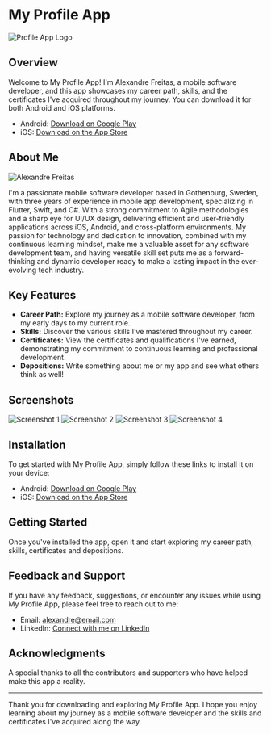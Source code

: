 # My Profile App

![Profile App Logo](https://play-lh.googleusercontent.com/ZYwoheqiMzXDQ_9yW9ihn8MDYMy6bWINfsFs6sBjLNmqiuuWqPWMIP3zBSjFsHpZ1amC=w240-h480)

## Overview

Welcome to My Profile App! I'm Alexandre Freitas, a mobile software developer, and this app showcases my career path, skills, and the certificates I've acquired throughout my journey. You can download it for both Android and iOS platforms.

- Android: [Download on Google Play](https://play.google.com/store/apps/details?id=com.alexandrefreitas.flutterProfile)
- iOS: [Download on the App Store](https://apps.apple.com/us/app/profile-app/id6444221915)

## About Me

![Alexandre Freitas](https://avatars.githubusercontent.com/u/68479094?v=4)

I'm a passionate mobile software developer based in Gothenburg, Sweden, with three years of experience in mobile app development, specializing in Flutter, Swift, and C#. With a strong commitment to Agile methodologies and a sharp eye for UI/UX design, delivering efficient and user-friendly applications across iOS, Android, and cross-platform environments. My passion for technology and dedication to innovation, combined with my continuous learning mindset, make me a valuable asset for any software development team, and having versatile skill set puts me as a forward-thinking and dynamic developer ready to make a lasting impact in the ever-evolving tech industry.

## Key Features

- **Career Path:** Explore my journey as a mobile software developer, from my early days to my current role.
- **Skills:** Discover the various skills I've mastered throughout my career.
- **Certificates:** View the certificates and qualifications I've earned, demonstrating my commitment to continuous learning and professional development.
- **Depositions:** Write something about me or my app and see what others think as well!

## Screenshots

![Screenshot 1](https://play-lh.googleusercontent.com/Ic-RBU_I3MESxHBXoRbz6N4uZvyWkjwnjSDfF3mICroAg2oBsAUPa79FB7-wv8z9ZYk=w526-h296-rw)
![Screenshot 2](https://play-lh.googleusercontent.com/H9c-xvFHOcFuv0dgizlC6EuwqV1WEwdePt2VaYhQvPw35ktARjuG4OBTp9qhri4rkSY=w526-h296-rw)
![Screenshot 3](https://play-lh.googleusercontent.com/V_BQWQ8zssNcbDxCjLW-BU9fKVWygLo7P8y64oDEW4CRC_2ADqA0wD6ht5o0H-PRoQ4=w526-h296-rw)
![Screenshot 4](https://play-lh.googleusercontent.com/Rqp-9FGJYFiV6Az9zLkhTVCdRspt0FiGe0dCCmvDUUjxFQnkuo3V28xCbgYvfwGZFZM=w526-h296-rw)

## Installation

To get started with My Profile App, simply follow these links to install it on your device:

- Android: [Download on Google Play](https://play.google.com/store/apps/details?id=com.alexandrefreitas.flutterProfile)
- iOS: [Download on the App Store](https://apps.apple.com/us/app/profile-app/id6444221915)

## Getting Started

Once you've installed the app, open it and start exploring my career path, skills, certificates and depositions.

## Feedback and Support

If you have any feedback, suggestions, or encounter any issues while using My Profile App, please feel free to reach out to me:

- Email: [alexandre@email.com](mailto:alexandrefreitas.dev@gmail.com)
- LinkedIn: [Connect with me on LinkedIn](https://www.linkedin.com/in/alexandre-freitas-06b456182/)

## Acknowledgments

A special thanks to all the contributors and supporters who have helped make this app a reality.

---

Thank you for downloading and exploring My Profile App. I hope you enjoy learning about my journey as a mobile software developer and the skills and certificates I've acquired along the way.